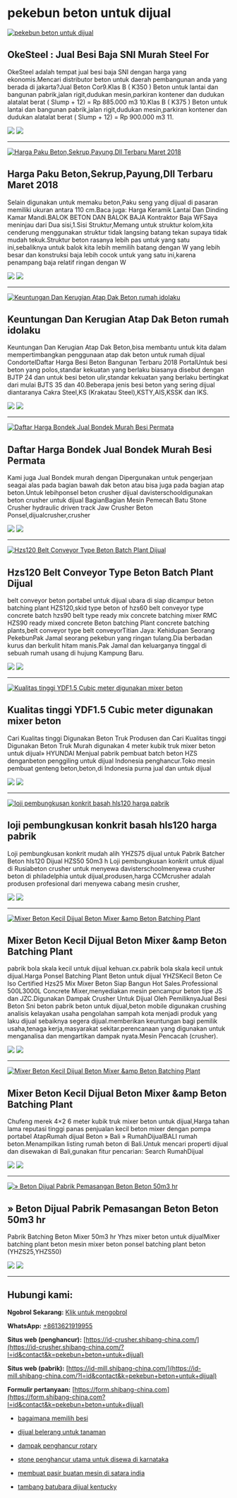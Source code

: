 # pekebun beton untuk dijual

<a href="https://swt.shibang-china.com/?l=id&img&k=pekebun+beton+untuk+dijual" target="_blank">![pekebun beton untuk dijual](http://static.shibang-china.com/all-800x300/510.jpg)</a>

## OkeSteel : Jual Besi Baja SNI Murah Steel For
OkeSteel adalah tempat jual besi baja SNI dengan harga yang ekonomis.Mencari distributor beton untuk daerah pembangunan anda yang berada di jakarta?Jual Beton Cor9.Klas B ( K350 ) Beton untuk lantai dan bangunan pabrik,jalan rigit,dudukan mesin,parkiran kontener dan dudukan alatalat berat ( Slump + 12) = Rp 885.000 m3 10.Klas B ( K375 ) Beton untuk lantai dan bangunan pabrik,jalan rigit,dudukan mesin,parkiran kontener dan dudukan alatalat berat ( Slump + 12) = Rp 900.000 m3 11.


<a href="https://whatsapp.shibangsoft.com/WhatsApp.php" target="_blank" title="WhatsApp">![](http://static.shibang-china.com/icon/whatsapp.png)</a> <a href="https://swt.shibang-china.com/?l=id&icon&k=pekebun+beton+untuk+dijual" target="_blank">![](http://static.shibang-china.com/icon/chat-id.png)</a>

---

<a href="https://swt.shibang-china.com/?l=id&img&k=pekebun+beton+untuk+dijual" target="_blank">![Harga Paku Beton,Sekrup,Payung,Dll Terbaru Maret 2018](http://static.shibang-china.com/all-800x300/421.jpg)</a>

## Harga Paku Beton,Sekrup,Payung,Dll Terbaru Maret 2018
Selain digunakan untuk memaku beton,Paku seng yang dijual di pasaran memiliki ukuran antara 110 cm.Baca juga: Harga Keramik Lantai Dan Dinding Kamar Mandi.BALOK BETON DAN BALOK BAJA Kontraktor Baja WFSaya meninjau dari Dua sisi,1.Sisi Struktur,Memang untuk struktur kolom,kita cenderung menggunakan struktur tidak langsing batang tekan supaya tidak mudah tekuk.Struktur beton rasanya lebih pas untuk yang satu ini,sebaliknya untuk balok kita lebih memilih batang dengan W yang lebih besar dan konstruksi baja lebih cocok untuk yang satu ini,karena penampang baja relatif ringan dengan W


<a href="https://whatsapp.shibangsoft.com/WhatsApp.php" target="_blank" title="WhatsApp">![](http://static.shibang-china.com/icon/whatsapp.png)</a> <a href="https://swt.shibang-china.com/?l=id&icon&k=pekebun+beton+untuk+dijual" target="_blank">![](http://static.shibang-china.com/icon/chat-id.png)</a>

---

<a href="https://swt.shibang-china.com/?l=id&img&k=pekebun+beton+untuk+dijual" target="_blank">![Keuntungan Dan Kerugian Atap Dak Beton rumah idolaku](http://static.shibang-china.com/all-800x300/577.jpg)</a>

## Keuntungan Dan Kerugian Atap Dak Beton rumah idolaku
Keuntungan Dan Kerugian Atap Dak Beton,bisa membantu untuk kita dalam mempertimbangkan penggunaan atap dak beton untuk rumah dijual CondortelDaftar Harga Besi Beton Bangunan Terbaru 2018 PortalUntuk besi beton yang polos,standar kekuatan yang berlaku biasanya disebut dengan BJTP 24 dan untuk besi beton ulir,standar kekuatan yang berlaku bertingkat dari mulai BJTS 35 dan 40.Beberapa jenis besi beton yang sering dijual diantaranya Cakra Steel,KS (Krakatau Steel),KSTY,AIS,KSSK dan IKS.


<a href="https://whatsapp.shibangsoft.com/WhatsApp.php" target="_blank" title="WhatsApp">![](http://static.shibang-china.com/icon/whatsapp.png)</a> <a href="https://swt.shibang-china.com/?l=id&icon&k=pekebun+beton+untuk+dijual" target="_blank">![](http://static.shibang-china.com/icon/chat-id.png)</a>

---

<a href="https://swt.shibang-china.com/?l=id&img&k=pekebun+beton+untuk+dijual" target="_blank">![Daftar Harga Bondek Jual Bondek Murah Besi Permata](http://static.shibang-china.com/all-800x300/188.jpg)</a>

## Daftar Harga Bondek Jual Bondek Murah Besi Permata
Kami juga Jual Bondek murah dengan Dipergunakan untuk pengerjaan seagai alas pada bagian bawah dak beton atau bisa juga pada bagian atap beton.Untuk lebihponsel beton crusher dijual davisterschooldigunakan beton crusher untuk dijual BagianBagian Mesin Pemecah Batu Stone Crusher hydraulic driven track Jaw Crusher Beton Ponsel,dijualcrusher,crusher


<a href="https://whatsapp.shibangsoft.com/WhatsApp.php" target="_blank" title="WhatsApp">![](http://static.shibang-china.com/icon/whatsapp.png)</a> <a href="https://swt.shibang-china.com/?l=id&icon&k=pekebun+beton+untuk+dijual" target="_blank">![](http://static.shibang-china.com/icon/chat-id.png)</a>

---

<a href="https://swt.shibang-china.com/?l=id&img&k=pekebun+beton+untuk+dijual" target="_blank">![Hzs120 Belt Conveyor Type Beton Batch Plant Dijual](http://static.shibang-china.com/all-800x300/995.jpg)</a>

## Hzs120 Belt Conveyor Type Beton Batch Plant Dijual
belt conveyor beton portabel untuk dijual ubara di siap dicampur beton batching plant HZS120,skid type beton of hzs60 belt conveyor type concrete batch hzs90 belt type ready mix concrete batching mixer RMC HZS90 ready mixed concrete Beton batching Plant concrete batching plants,belt conveyor type belt conveyorTitian Jaya: Kehidupan Seorang PekebunPak Jamal seorang pekebun yang ringan tulang.Dia berbadan kurus dan berkulit hitam manis.Pak Jamal dan keluarganya tinggal di sebuah rumah usang di hujung Kampung Baru.


<a href="https://whatsapp.shibangsoft.com/WhatsApp.php" target="_blank" title="WhatsApp">![](http://static.shibang-china.com/icon/whatsapp.png)</a> <a href="https://swt.shibang-china.com/?l=id&icon&k=pekebun+beton+untuk+dijual" target="_blank">![](http://static.shibang-china.com/icon/chat-id.png)</a>

---

<a href="https://swt.shibang-china.com/?l=id&img&k=pekebun+beton+untuk+dijual" target="_blank">![Kualitas tinggi YDF1.5 Cubic meter digunakan mixer beton](http://static.shibang-china.com/all-800x300/704.jpg)</a>

## Kualitas tinggi YDF1.5 Cubic meter digunakan mixer beton
Cari Kualitas tinggi Digunakan Beton Truk Produsen dan Cari Kualitas tinggi Digunakan Beton Truk Murah digunakan 4 meter kubik truk mixer beton untuk dijual» HYUNDAI Menjual pabrik pembuat batch beton HZS denganbeton penggiling untuk dijual Indonesia penghancur.Toko mesin pembuat genteng beton,beton,di Indonesia purna jual dan untuk dijual


<a href="https://whatsapp.shibangsoft.com/WhatsApp.php" target="_blank" title="WhatsApp">![](http://static.shibang-china.com/icon/whatsapp.png)</a> <a href="https://swt.shibang-china.com/?l=id&icon&k=pekebun+beton+untuk+dijual" target="_blank">![](http://static.shibang-china.com/icon/chat-id.png)</a>

---

<a href="https://swt.shibang-china.com/?l=id&img&k=pekebun+beton+untuk+dijual" target="_blank">![loji pembungkusan konkrit basah hls120 harga pabrik](http://static.shibang-china.com/all-800x300/1310.jpg)</a>

## loji pembungkusan konkrit basah hls120 harga pabrik
Loji pembungkusan konkrit mudah alih YHZS75 dijual untuk Pabrik Batcher Beton hls120 Dijual HZS50 50m3 h Loji pembungkusan konkrit untuk dijual di Rusiabeton crusher untuk menyewa davisterschoolmenyewa crusher beton di philadelphia untuk dijual,produsen,harga CCMcrusher adalah produsen profesional dari menyewa cabang mesin crusher,


<a href="https://whatsapp.shibangsoft.com/WhatsApp.php" target="_blank" title="WhatsApp">![](http://static.shibang-china.com/icon/whatsapp.png)</a> <a href="https://swt.shibang-china.com/?l=id&icon&k=pekebun+beton+untuk+dijual" target="_blank">![](http://static.shibang-china.com/icon/chat-id.png)</a>

---

<a href="https://swt.shibang-china.com/?l=id&img&k=pekebun+beton+untuk+dijual" target="_blank">![Mixer Beton Kecil Dijual Beton Mixer &amp Beton Batching Plant](http://static.shibang-china.com/all-800x300/676.jpg)</a>

## Mixer Beton Kecil Dijual Beton Mixer &amp Beton Batching Plant
pabrik bola skala kecil untuk dijual kehuan.cx.pabrik bola skala kecil untuk dijual.Harga Ponsel Batching Plant Beton untuk dijual YHZSKecil Beton Ce Iso Certified Hzs25 Mix Mixer Beton Siap Bangun Hot Sales.Professional 500L3000L Concrete Mixer,menyediakan mesin pencampur beton tipe JS dan JZC.Digunakan Dampak Crusher Untuk Dijual Oleh PemiliknyaJual Besi Beton Sni beton pabrik beton untuk dijual,beton mobile digunakan crushing analisis kelayakan usaha pengolahan sampah kota menjadi produk yang laku dijual sebaiknya segera dijual.memberikan keuntungan bagi pemilik usaha,tenaga kerja,masyarakat sekitar.perencanaan yang digunakan untuk menganalisa dan mengartikan dampak nyata.Mesin Pencacah (crusher).


<a href="https://whatsapp.shibangsoft.com/WhatsApp.php" target="_blank" title="WhatsApp">![](http://static.shibang-china.com/icon/whatsapp.png)</a> <a href="https://swt.shibang-china.com/?l=id&icon&k=pekebun+beton+untuk+dijual" target="_blank">![](http://static.shibang-china.com/icon/chat-id.png)</a>

---

<a href="https://swt.shibang-china.com/?l=id&img&k=pekebun+beton+untuk+dijual" target="_blank">![Mixer Beton Kecil Dijual Beton Mixer &amp Beton Batching Plant](http://static.shibang-china.com/all-800x300/393.jpg)</a>

## Mixer Beton Kecil Dijual Beton Mixer &amp Beton Batching Plant
Chufeng merek 4×2 6 meter kubik truk mixer beton untuk dijual,Harga tahan lama reputasi tinggi panas penjualan kecil beton mixer dengan pompa portabel AtapRumah dijual Beton » Bali » RumahDijualBALI rumah beton.Menampilkan listing rumah beton di Bali.Untuk mencari properti dijual dan disewakan di Bali,gunakan fitur pencarian: Search RumahDijual


<a href="https://whatsapp.shibangsoft.com/WhatsApp.php" target="_blank" title="WhatsApp">![](http://static.shibang-china.com/icon/whatsapp.png)</a> <a href="https://swt.shibang-china.com/?l=id&icon&k=pekebun+beton+untuk+dijual" target="_blank">![](http://static.shibang-china.com/icon/chat-id.png)</a>

---

<a href="https://swt.shibang-china.com/?l=id&img&k=pekebun+beton+untuk+dijual" target="_blank">![» Beton Dijual Pabrik Pemasangan Beton Beton 50m3 hr](http://static.shibang-china.com/all-800x300/152.jpg)</a>

## » Beton Dijual Pabrik Pemasangan Beton Beton 50m3 hr
Pabrik Batching Beton Mixer 50m3 hr Yhzs mixer beton untuk dijualMixer batching plant beton mesin mixer beton ponsel batching plant beton (YHZS25,YHZS50)

<a href="https://whatsapp.shibangsoft.com/WhatsApp.php" target="_blank" title="WhatsApp">![](http://static.shibang-china.com/icon/whatsapp.png)</a> <a href="https://swt.shibang-china.com/?l=id&icon&k=pekebun+beton+untuk+dijual" target="_blank">![](http://static.shibang-china.com/icon/chat-id.png)</a>

---
## Hubungi kami:

**Ngobrol Sekarang:** [Klik untuk mengobrol](https://swt.shibang-china.com?l=id&contact&k=pekebun+beton+untuk+dijual)

**WhatsApp:**  [+8613621919955](https://whatsapp.shibangsoft.com/WhatsApp.php)

**Situs web (penghancur):** [https://id-crusher.shibang-china.com/](https://id-crusher.shibang-china.com/?l=id&contact&k=pekebun+beton+untuk+dijual)

**Situs web (pabrik):** [https://id-mill.shibang-china.com/](https://id-mill.shibang-china.com/?l=id&contact&k=pekebun+beton+untuk+dijual)

**Formulir pertanyaan:** [https://form.shibang-china.com](https://form.shibang-china.com?l=id&contact&k=pekebun+beton+untuk+dijual)

* [bagaimana memilih besi](../35/bagaimana%20memilih%20besi.md)

* [dijual belerang untuk tanaman](../35/dijual%20belerang%20untuk%20tanaman.md)

* [dampak penghancur rotary](../34/dampak%20penghancur%20rotary.md)

* [stone penghancur utama untuk disewa di karnataka](../32/stone%20penghancur%20utama%20untuk%20disewa%20di%20karnataka.md)

* [membuat pasir buatan mesin di satara india](../34/membuat%20pasir%20buatan%20mesin%20di%20satara%20india.md)

* [tambang batubara dijual kentucky](../32/tambang%20batubara%20dijual%20kentucky.md)